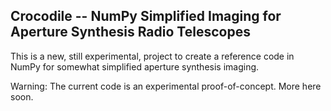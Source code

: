 Crocodile -- NumPy Simplified Imaging for Aperture Synthesis Radio Telescopes
-----------------------------------------------------------------------------

This is a new, still experimental, project to create a reference code
in NumPy for somewhat simplified aperture synthesis imaging.

Warning: The current code is an experimental proof-of-concept. More
here soon. 


